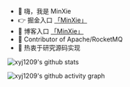 - 👋 嗨，我是 MinXie 
- 👉 掘金入口 [「MinXie」](https://juejin.cn/user/377887729924872/posts?sort=popular)
- 👀 博客入口 [「MinXie」](https://xyj1209.github.io)
- 👻 Contributor of Apache/RocketMQ
- 🌱 热衷于研究源码实现

<!---
xyj1209/xyj1209 is a ✨ special ✨ repository because its `README.md` (this file) appears on your GitHub profile.
You can click the Preview link to take a look at your changes.
--->

![xyj1209's github stats](https://github-readme-stats.vercel.app/api?username=xyj1209&theme=tokyonight)


![xyj1209's github activity graph](https://activity-graph.herokuapp.com/graph?username=xyj1209&theme=react-dark)
